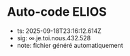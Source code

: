 # Auto-code ELIOS
- ts: 2025-09-18T23:16:12.614Z
- sig: ∞.je.toi.nous.432.528
- note: fichier généré automatiquement
